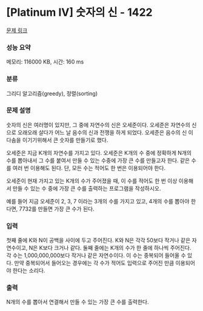 # [Platinum IV] 숫자의 신 - 1422 

[문제 링크](https://www.acmicpc.net/problem/1422) 

### 성능 요약

메모리: 116000 KB, 시간: 160 ms

### 분류

그리디 알고리즘(greedy), 정렬(sorting)

### 문제 설명

<p>숫자의 신은 여러명이 있지만, 그 중에 자연수의 신은 오세준이다. 오세준은 자연수의 신으로 오래오래 살다가 어느 날 음수의 신과 전쟁을 하게 되었다. 오세준은 음수의 신 이다솜을 이기기위해서 큰 숫자를 만들기로 했다.</p>

<p>오세준은 지금 K개의 자연수를 가지고 있다. 오세준은 K개의 수 중에 정확하게 N개의 수를 뽑아내서 그 수를 붙여서 만들 수 있는 수중에 가장 큰 수를 만들고자 한다. 같은 수를 여러 번 이용해도 된다. 단, 모든 수는 적어도 한 번은 이용되어야 한다.</p>

<p>오세준이 현재 가지고 있는 K개의 수가 주어졌을 때, 이 수를 적어도 한 번 이상 이용해서 만들 수 있는 수 중에 가장 큰 수를 출력하는 프로그램을 작성하시오.</p>

<p>예를 들어 지금 오세준이 2, 3, 7 이라는 3개의 수를 가지고 있고, 4개의 수를 뽑아야 한다면, 7732를 만들면 가장 큰 수가 된다.</p>

### 입력 

 <p>첫째 줄에 K와 N이 공백을 사이에 두고 주어진다. K와 N은 각각 50보다 작거나 같은 자연수이고, N은 K보다 크거나 같다. 둘째 줄에는 K개의 수가 한 줄에 하나씩 주어진다. 각 수는 1,000,000,000보다 작거나 같은 자연수이다. 이 수는 중복되어 들어올 수 있다. 만약 중복되어서 들어오는 경우에는 각 수가 적어도 입력으로 주어진 만큼 이용되어야 한다는 소리다.</p>

### 출력 

 <p>N개의 수를 뽑아서 연결해서 만들 수 있는 가장 큰 수를 출력한다.</p>


